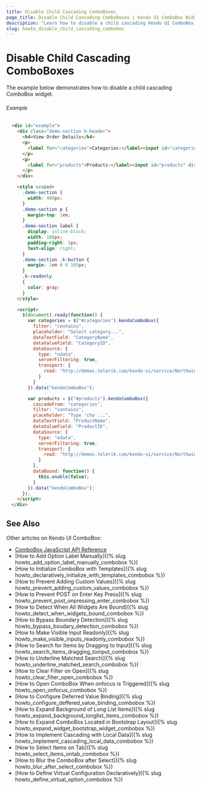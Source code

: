 ```yaml
---
title: Disable Child Cascading ComboBoxes
page_title: Disable Child Cascading ComboBoxes | Kendo UI ComboBox Widget
description: "Learn how to disable a child cascading Kendo UI ComboBox widget."
slug: howto_disable_child_cascading_combobox
---
```


# Disable Child Cascading ComboBoxes

The example below demonstrates how to disable a child cascading ComboBox widget.

###### Example

```html
  <div id="example">
    <div class="demo-section k-header">
      <h4>View Order Details</h4>
      <p>
        <label for="categories">Categories:</label><input id="categories" style="width: 270px" value="1"/>
      </p>
      <p>
        <label for="products">Products:</label><input id="products" disabled="disabled" style="width: 270px" />
      </p>
    </div>

    <style scoped>
      .demo-section {
        width: 400px;
      }
      .demo-section p {
        margin-top: 1em;
      }
      .demo-section label {
        display: inline-block;
        width: 100px;
        padding-right: 5px;
        text-align: right;
      }
      .demo-section .k-button {
        margin: 1em 0 0 105px;
      }
      .k-readonly
      {
        color: gray;
      }
    </style>

    <script>
      $(document).ready(function() {
        var categories = $("#categories").kendoComboBox({
          filter: "contains",
          placeholder: "Select category...",
          dataTextField: "CategoryName",
          dataValueField: "CategoryID",
          dataSource: {
            type: "odata",
            serverFiltering: true,
            transport: {
              read: "http://demos.telerik.com/kendo-ui/service/Northwind.svc/Categories"
            }
          }
        }).data("kendoComboBox");

        var products = $("#products").kendoComboBox({
          cascadeFrom: "categories",
          filter: "contains",
          placeholder: "Type 'cha'...",
          dataTextField: "ProductName",
          dataValueField: "ProductID",
          dataSource: {
            type: "odata",
            serverFiltering: true,
            transport: {
              read: "http://demos.telerik.com/kendo-ui/service/Northwind.svc/Products"
            }
          },
          dataBound: function() {
            this.enable(false);
          }
        }).data("kendoComboBox");
      });
    </script>
  </div>
```

## See Also

Other articles on Kendo UI ComboBox:

* [ComboBox JavaScript API Reference](/api/javascript/ui/combobox)
* [How to Add Option Label Manually]({% slug howto_add_option_label_manually_combobox %})
* [How to Initialize ComboBox with Templates]({% slug howto_declaratively_initialize_with_templates_combobox %})
* [How to Prevent Adding Custom Values]({% slug howto_prevent_adding_custom_values_combobox %})
* [How to Prevent POST on Enter Key Press]({% slug howto_prevent_post_onpressing_enter_combobox %})
* [How to Detect When All Widgets Are Bound]({% slug howto_detect_when_widgets_bound_combobox %})
* [How to Bypass Boundary Detection]({% slug howto_bypass_boudary_detection_combobox %})
* [How to Make Visible Input Readonly]({% slug howto_make_visible_inputs_readonly_combobox %})
* [How to Search for Items by Dragging to Input]({% slug howto_search_items_dragging_toinput_combobox %})
* [How to Underline Matched Search]({% slug howto_underline_matched_search_combobox %})
* [How to Clear Filter on Open]({% slug howto_clear_filter_open_combobox %})
* [How to Open ComboBox When onfocus is Triggered]({% slug howto_open_onfocus_combobox %})
* [How to Configure Deferred Value Binding]({% slug howto_configure_deffered_value_binding_combobox %})
* [How to Expand Background of Long List Items]({% slug howto_expand_background_longlist_items_combobox %})
* [How to Expand ComboBox Located in Bootstrap Layout]({% slug howto_expand_widget_bootstrap_widget_combobox %})
* [How to Implement Cascading with Local Data]({% slug howto_implement_cascading_local_data_combobox %})
* [How to Select Items on Tab]({% slug howto_select_items_ontab_combobox %})
* [How to Blur the ComboBox after Select]({% slug howto_blur_after_select_combobox %})
* [How to Define Virtual Configuration Declaratively]({% slug howto_define_virtual_option_combobox %})
